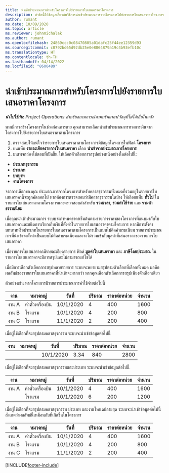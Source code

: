 ```yaml
---
title: นำเข้าประมาณการสำหรับโครงการไปยังรายการใบเสนอราคาโครงการ
description: หัวข้อนี้ให้ข้อมูลเกี่ยวกับวิธีการนำเข้าประมาณการจากโครงการไปยังรายการใบเสนอราคาโครงการ
author: rumant
ms.date: 10/09/2020
ms.topic: article
ms.reviewer: johnmichalak
ms.author: rumant
ms.openlocfilehash: 24869ccc0c08470805a01dafc25f44ee12359d93
ms.sourcegitcommit: c0792bd65d92db25e0e8864879a19c4b93efb10c
ms.translationtype: HT
ms.contentlocale: th-TH
ms.lasthandoff: 04/14/2022
ms.locfileid: "8600489"
---
```

# <a name="import-estimates-for-a-project-to-a-project-quote-line"></a>นำเข้าประมาณการสำหรับโครงการไปยังรายการใบเสนอราคาโครงการ

_**นำไปใช้กับ:** Project Operations สำหรับสถานการณ์ตามทรัพยากร/วัสดุที่ไม่ได้เก็บในคลัง_


หากมีการสร้างโครงการในช่วงก่อนการขาย คุณสามารถเลือกนำเข้าประมาณการทางการเงินจากโครงการไปยังรายการใบเสนอราคาตามโครงการ

1. ตรวจสอบให้แน่ใจว่ารายการใบเสนอราคาตามโครงการมีข้อมูลโครงการในฟิลด์ **โครงการ**
2. บนแท็บ **รายละเอียดรายการใบเสนอราคา** เลือก **นำเข้าจากประมาณการโครงการ**
3. บนเพจกล่องโต้ตอบที่เปิดขึ้น ให้เลือกตัวเลือกการสรุปอย่างหนึ่งอย่างใดต่อไปนี้:

  - **ประเภทธุรกรรม**
  - **ประเภท**
  - **บทบาท** 
  - **งานโครงการ**

จากการเลือกของคุณ ประมาณการจากโครงการสำหรับคลาสธุรกรรมทั้งหมดที่รวมอยู่ในรายการใบเสนอราคานี้จะถูกคัดลอกไป หากต้องการตรวจสอบว่ามีคลาสธุรกรรมใดบ้าง ให้เลือกแท็บ **ทั่วไป** ในรายการใบเสนอราคาตามโครงการและตรวจสอบค่าสำหรับ **รวมเวลา**, **รวมค่าใช้จ่าย** และ **รวมค่าธรรมเนียม**

เมื่อคุณนำเข้าประมาณการ ระบบจะกำหนดราคาเริ่มต้นตามรายการราคาของโครงการที่แนบมากับใบเสนอราคาและชนิดการเรียกเก็บเงินที่ตั้งค่าในรายการใบเสนอราคาตามโครงการ หากมีการตั้งค่าบทบาทหรือประเภทในรายการใบเสนอราคาตามโครงการเป็นแบบไม่คิดค่าธรมเนียม รายการประมาณการที่นำเข้าจะตั้งค่าเป็นแบบไม่คิดค่าธรมเนียมและจะไม่รวมเข้ากับมูลค่าที่เสนอราคาของรายการใบเสนอราคา

เมื่อรายการใบเสนอราคามีรายละเอียดรายการ ฟิลด์ **มูลค่าใบเสนอราคา** และ **ภาษีโดยประมาณ** ในรายการใบเสนอราคาจะมีการสรุปและไม่สามารถแก้ไขได้

เมื่อมีการเลือกตัวเลือกการสรุปหลายรายการ ระบบจะพยายามสรุปตามตัวเลือกที่เลือกทั้งหมด ผลคือผลลัพธ์ของรายการใบเสนอราคาที่นำเข้าจะมากกว่า หากคุณเลือกตัวเลือกการสรุปเพียงตัวเลือกเดียว

ตัวอย่างเช่น หากโครงการมีรายการประมาณการค่าใช้จ่ายต่อไปนี้

| งาน | หมวดหมู่ | วันที่ | ปริมาณ | ราคาต่อหน่วย | จำนวน |
| --- | --- | --- | --- | --- | --- |
| งาน A | ค่าตั๋วเครื่องบิน | 10/1/2020 | 4 | 400 | 1600 |
| งาน B | โรงแรม | 10/1/2020 | 4 | 200 | 800 |
| งาน C | โรงแรม | 11/1/2020 | 2 | 200 | 400 |

เมื่อผู้ใช้เลือกที่จะสรุปตามคลาสธุรกรรม ระบบจะนำเข้าข้อมูลต่อไปนี้

| งาน | หมวดหมู่ | วันที่ | ปริมาณ | ราคาต่อหน่วย | จำนวน |
| --- | --- | --- | --- | --- | --- |
| | | 10/1/2020 | 3.34 | 840 | 2800 |

เมื่อผู้ใช้เลือกที่จะสรุปตามคลาสธุรกรรมและประเภท ระบบจะนำเข้าข้อมูลต่อไปนี้

| งาน | หมวดหมู่ | วันที่ | ปริมาณ | ราคาต่อหน่วย | จำนวน |
| --- | --- | --- | --- | --- | --- |
| งาน A | ค่าตั๋วเครื่องบิน | 10/1/2020 | 4 | 400 | 1600 |
| | โรงแรม | 10/1/2020 | 6 | 200 | 1200 |

เมื่อผู้ใช้เลือกที่จะสรุปตามคลาสธุรกรรม ประเภท และงานโหนดปลายสุด ระบบจะนำเข้าข้อมูลต่อไปนี้ สังเกตว่าผลลัพธ์นี้เหมือนกับที่เกิดขึ้นในโครงการ

| งาน | หมวดหมู่ | วันที่ | ปริมาณ | ราคาต่อหน่วย | จำนวน |
| --- | --- | --- | --- | --- | --- |
| งาน A | ค่าตั๋วเครื่องบิน | 10/1/2020 | 4 | 400 | 1600 |
| งาน B | โรงแรม | 10/1/2020 | 4 | 200 | 800 |
| งาน C | โรงแรม | 11/1/2020 | 2 | 200 | 400 |


[!INCLUDE[footer-include](../includes/footer-banner.md)]
